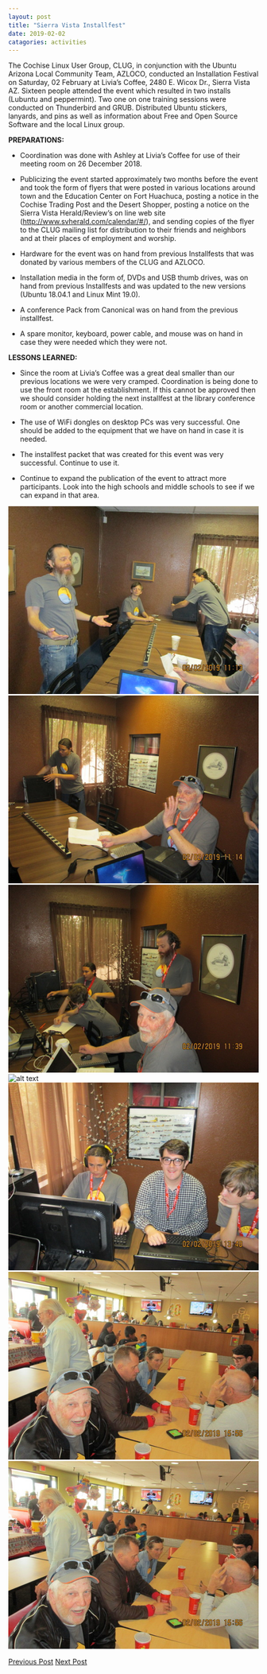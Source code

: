 ```yaml
---
layout: post
title: "Sierra Vista Installfest"
date: 2019-02-02
catagories: activities
---
```


The Cochise Linux User Group, CLUG, in conjunction with the Ubuntu Arizona Local Community Team, AZLOCO, conducted an Installation Festival on Saturday, 02 February at Livia’s Coffee, 2480 E. Wicox Dr., Sierra Vista AZ.  Sixteen people attended the event which resulted in two installs (Lubuntu and peppermint). Two one on one training sessions were conducted on Thunderbird and GRUB. Distributed Ubuntu stickers, lanyards, and pins as well as information about Free and Open Source Software and the local Linux group.

**PREPARATIONS:**

* Coordination was done with Ashley at Livia’s Coffee for use of their meeting room on 26 December 2018.

* Publicizing the event started approximately two months before the event and took the form of flyers that were posted in various locations around town and the Education Center on Fort Huachuca, posting a notice in the Cochise Trading Post and the Desert Shopper, posting a notice on the Sierra Vista Herald/Review’s on line web site (http://www.svherald.com/calendar/#/), and sending copies of the flyer to the CLUG mailing list for distribution to their friends and neighbors and at their places of employment and worship.

* Hardware for the event was on hand from previous Installfests that was donated by various members of the CLUG and AZLOCO.

* Installation media in the form of, DVDs and USB thumb drives, was on hand from previous Installfests and was updated to the new versions (Ubuntu 18.04.1 and Linux Mint 19.0).

* A conference Pack from Canonical was on hand from the previous installfest.

* A spare monitor, keyboard, power cable, and mouse was on hand in case they were needed which they were not.

**LESSONS LEARNED:**

* Since the room at Livia’s Coffee was a great deal smaller than our previous locations we were very cramped.  Coordination is being done to use the front room at the establishment.  If this cannot be approved then we should consider holding the next installfest at the library conference room or another commercial location.

* The use of WiFi dongles on desktop PCs was very successful.  One should be added to the equipment that we have on hand in case it is needed.

* The installfest packet that was created for this event was very successful.  Continue to use it.

* Continue to expand the publication of the event to attract more participants.  Look into the high schools and middle schools to see if we can expand in that area.

![alt text](https://raw.githubusercontent.com/CochiseLinuxUsersGroup/CochiseLinuxUsersGroup.github.io/master/images/rsz_SV_Installfest_2019-02-02_1.jpg)
![alt text](https://raw.githubusercontent.com/CochiseLinuxUsersGroup/CochiseLinuxUsersGroup.github.io/master/images/rsz_SV_Installfest_2019-02-02_2.jpg)
![alt text](https://raw.githubusercontent.com/CochiseLinuxUsersGroup/CochiseLinuxUsersGroup.github.io/master/images/rsz_SV_Installfest_2019-02-02_3.jpg)
![alt text](https://raw.githubu4ercontent.com/CochiseLinuxUsersGroup/CochiseLinuxUsersGroup.github.io/master/images/rsz_SV_Installfest_2019-02-02_1.jpg)
![alt text](https://raw.githubusercontent.com/CochiseLinuxUsersGroup/CochiseLinuxUsersGroup.github.io/master/images/rsz_SV_Installfest_2019-02-02_5.jpg)
![alt text](https://raw.githubusercontent.com/CochiseLinuxUsersGroup/CochiseLinuxUsersGroup.github.io/master/images/rsz_CLUG_at_PeterPiper_2019-02-02_1.jpg)
![alt text](https://raw.githubusercontent.com/CochiseLinuxUsersGroup/CochiseLinuxUsersGroup.github.io/master/images/rsz_CLUG_at_PeterPiper_2019-02-02_1.jpg)

<footer>
<a href="http://cochiselinuxusergroup.org/activities/TuxInTheSnow" class="post-prev">Previous Post</a>
<a href="http://cochiselinuxusergroup.org/activities/SierraVistaInstallfest_2019-02-02 class="post-next">Next Post</a>
  </footer>
